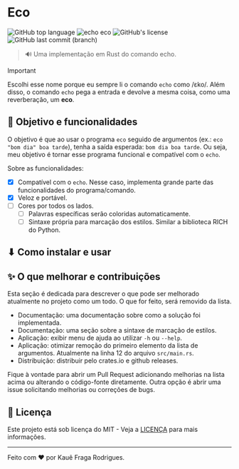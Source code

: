 # Eco

![GitHub top language](https://img.shields.io/github/languages/top/kauefraga/eco)
![echo eco](https://img.shields.io/badge/echo-eco-8A2BE2)
![GitHub's license](https://img.shields.io/github/license/kauefraga/eco)
![GitHub last commit (branch)](https://img.shields.io/github/last-commit/kauefraga/eco/main)

> 🔊 Uma implementação em Rust do comando echo.

> [!IMPORTANT]
> Escolhi esse nome porque eu sempre li o comando `echo` como /ɛko/. Além disso, o comando `echo` pega a entrada e devolve a mesma coisa, como uma reverberação, um **eco**.

## 🎯 Objetivo e funcionalidades

O objetivo é que ao usar o programa `eco` seguido de argumentos (ex.: `eco "bom dia" boa tarde`), tenha a saída esperada: `bom dia boa tarde`. Ou seja, meu objetivo é tornar esse programa funcional e compatível com o `echo`.

Sobre as funcionalidades:

- [x] Compatível com o `echo`. Nesse caso, implementa grande parte das funcionalidades do programa/comando.
- [x] Veloz e portável.
- [ ] Cores por todos os lados.
  - [ ] Palavras específicas serão coloridas automaticamente.
  - [ ] Sintaxe própria para marcação dos estilos. Similar a biblioteca RICH do Python.

## ⬇ Como instalar e usar

## ✨ O que melhorar e contribuições

Esta seção é dedicada para descrever o que pode ser melhorado atualmente no projeto como um todo. O que for feito, será removido da lista.

- Documentação: uma documentação sobre como a solução foi implementada.
- Documentação: uma seção sobre a sintaxe de marcação de estilos.
- Aplicação: exibir menu de ajuda ao utilizar `-h` ou `--help`.
- Aplicação: otimizar remoção do primeiro elemento da lista de argumentos. Atualmente na linha 12 do arquivo `src/main.rs`.
- Distribuição: distribuir pelo crates.io e github releases.

Fique à vontade para abrir um Pull Request adicionando melhorias na lista acima ou alterando o código-fonte diretamente. Outra opção é abrir uma issue solicitando melhorias ou correções de bugs.

## 📝 Licença

Este projeto está sob licença do MIT - Veja a [LICENÇA](https://github.com/kauefraga/eco/blob/main/LICENSE) para mais informações.

---

Feito com ❤ por Kauê Fraga Rodrigues.
